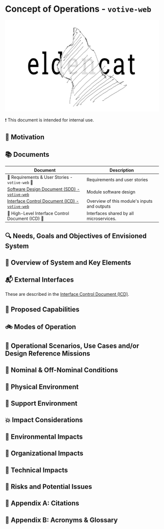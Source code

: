 # Concept of Operations - `votive-web`

<center>

<picture>
  <source media="(prefers-color-scheme: dark)" srcset="https://github.com/eldencat/terraform/raw/main/src/shared/eldencat-banner-dark.png">
  <source media="(prefers-color-scheme: light)" srcset="https://github.com/eldencat/terraform/raw/main/src/shared/eldencat-banner.png">
  <img alt="Eldencat logo in light and dark." style="height:300px" src="https://github.com/eldencat/terraform/raw/main/src/shared/eldencat-banner.png">
</picture>

</center>

:exclamation: This document is intended for internal use.

## :running: Motivation

## :books: Documents

Document | Description
--- | ---
:construction: Requirements & User Stories - `votive-web` :construction: | Requirements and user stories
[Software Design Document (SDD) - `votive-web`](./sdd.md) | Module software design
[Interface Control Document (ICD) - `votive-web`](./icd.md) | Overview of this module's inputs and outputs
:construction: High-Level Interface Control Document (ICD) :construction: | Interfaces shared by all microservices.

## :mag: Needs, Goals and Objectives of Envisioned System

## :telescope: Overview of System and Key Elements

## :mailbox_with_mail: External Interfaces
These are described in the [Interface Control Document (ICD)](./icd.md).

## :carousel_horse: Proposed Capabilities

## :bike: Modes of Operation

## :station: Operational Scenarios, Use Cases and/or Design Reference Missions

## :slot_machine: Nominal & Off-Nominal Conditions

## :electric_plug: Physical Environment

## :eyes: Support Environment

## :boom: Impact Considerations

## :seedling: Environmental Impacts

## :busts_in_silhouette: Organizational Impacts

## :microscope: Technical Impacts

## :space_invader: Risks and Potential Issues

## :bookmark: Appendix A: Citations

## :bookmark_tabs: Appendix B: Acronyms & Glossary
